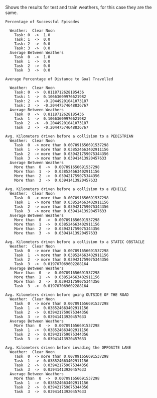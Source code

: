 Shows the results for test and train weathers, for this case they are the same.
    
    
    Percentage of Successful Episodes
    
      Weather:  Clear Noon
        Task: 0  ->  1.0
        Task: 1  ->  0.0
        Task: 2  ->  0.0
        Task: 3  ->  0.0
      Average Between Weathers
        Task  0  ->  1.0
        Task  1  ->  0.0
        Task  2  ->  0.0
        Task  3  ->  0.0
    
    Average Percentage of Distance to Goal Travelled 
    
      Weather:  Clear Noon
        Task: 0  ->  0.8118712628185436
        Task: 1  ->  0.10663609976621982
        Task: 2  ->  -0.20449201041073187
        Task: 3  ->  -0.20447574648836767
      Average Between Weathers
        Task  0  ->  0.8118712628185436
        Task  1  ->  0.10663609976621982
        Task  2  ->  -0.20449201041073187
        Task  3  ->  -0.20447574648836767
    
    Avg. Kilometers driven before a collision to a PEDESTRIAN
      Weather:  Clear Noon
        Task  0  -> more than 0.007091656691537298
        Task  1  -> more than 0.038524663402911156
        Task  2  -> more than 0.039421759075344356
        Task  3  -> more than 0.03941413920457633
      Average Between Weathers
        More than  0  ->  0.007091656691537298
        More than  1  ->  0.038524663402911156
        More than  2  ->  0.039421759075344356
        More than  3  ->  0.03941413920457633
    
    Avg. Kilometers driven before a collision to a VEHICLE
      Weather:  Clear Noon
        Task  0  -> more than 0.007091656691537298
        Task  1  -> more than 0.038524663402911156
        Task  2  -> more than 0.039421759075344356
        Task  3  -> more than 0.03941413920457633
      Average Between Weathers
        More than  0  ->  0.007091656691537298
        More than  1  ->  0.038524663402911156
        More than  2  ->  0.039421759075344356
        More than  3  ->  0.03941413920457633
    
    Avg. Kilometers driven before a collision to a STATIC OBSTACLE
      Weather:  Clear Noon
        Task  0  -> more than 0.007091656691537298
        Task  1  -> more than 0.038524663402911156
        Task  2  -> more than 0.039421759075344356
        Task  3  ->  0.019707069602288164
      Average Between Weathers
        More than  0  ->  0.007091656691537298
        More than  1  ->  0.038524663402911156
        More than  2  ->  0.039421759075344356
        Task  3  ->  0.019707069602288164
    
    Avg. Kilometers driven before going OUTSIDE OF THE ROAD
      Weather:  Clear Noon
        Task  0  -> more than 0.007091656691537298
        Task  1  ->  0.038524663402911156
        Task  2  ->  0.039421759075344356
        Task  3  ->  0.03941413920457633
      Average Between Weathers
        More than  0  ->  0.007091656691537298
        Task  1  ->  0.038524663402911156
        Task  2  ->  0.039421759075344356
        Task  3  ->  0.03941413920457633
    
    Avg. Kilometers driven before invading the OPPOSITE LANE
      Weather:  Clear Noon
        Task  0  -> more than 0.007091656691537298
        Task  1  ->  0.038524663402911156
        Task  2  ->  0.039421759075344356
        Task  3  ->  0.03941413920457633
      Average Between Weathers
        More than  0  ->  0.007091656691537298
        Task  1  ->  0.038524663402911156
        Task  2  ->  0.039421759075344356
        Task  3  ->  0.03941413920457633
        
